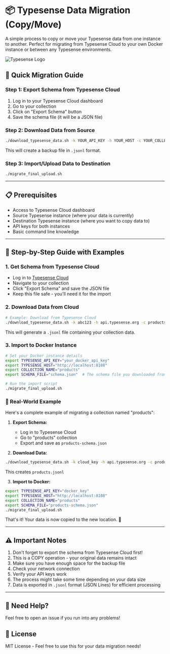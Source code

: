 # 📦 Typesense Data Migration (Copy/Move)

A simple process to copy or move your Typesense data from one instance to another. Perfect for migrating from Typesense Cloud to your own Docker instance or between any Typesense environments.

![Typesense Logo](https://typesense.org/assets/images/typesense-logo.svg)

## 🚀 Quick Migration Guide

### Step 1: Export Schema from Typesense Cloud
1. Log in to your Typesense Cloud dashboard
2. Go to your collection
3. Click on "Export Schema" button
4. Save the schema file (it will be a JSON file)

### Step 2: Download Data from Source
```bash
./download_typesense_data.sh -k YOUR_API_KEY -h YOUR_HOST -c YOUR_COLLECTION
```
This will create a backup file in `.jsonl` format.

### Step 3: Import/Upload Data to Destination
```bash
./migrate_final_upload.sh
```

---

## 📋 Prerequisites

- Access to Typesense Cloud dashboard
- Source Typesense instance (where your data is currently)
- Destination Typesense instance (where you want to copy data to)
- API keys for both instances
- Basic command line knowledge

---

## 🔧 Step-by-Step Guide with Examples

### 1. Get Schema from Typesense Cloud
- Log in to [Typesense Cloud](https://cloud.typesense.org)
- Navigate to your collection
- Click "Export Schema" and save the JSON file
- Keep this file safe - you'll need it for the import

### 2. Download Data from Cloud
```bash
# Example: Download from Typesense Cloud
./download_typesense_data.sh -k abc123 -h api.typesense.org -c products
```
This will generate a `.jsonl` file containing your collection data.

### 3. Import to Docker Instance
```bash
# Set your Docker instance details
export TYPESENSE_API_KEY="your_docker_api_key"
export TYPESENSE_HOST="http://localhost:8108"
export COLLECTION_NAME="products"
export SCHEMA_FILE="schema.json"  # The schema file you downloaded from Typesense Cloud

# Run the import script
./migrate_final_upload.sh
```

### 📝 Real-World Example
Here's a complete example of migrating a collection named "products":

1. **Export Schema:**
   - Log in to Typesense Cloud
   - Go to "products" collection
   - Export and save as `products-schema.json`

2. **Download Data:**
```bash
./download_typesense_data.sh -k cloud_key -h api.typesense.org -c products
```
This creates `products.jsonl`

3. **Import to Docker:**
```bash
export TYPESENSE_API_KEY="docker_key"
export TYPESENSE_HOST="http://localhost:8108"
export COLLECTION_NAME="products"
export SCHEMA_FILE="products-schema.json"
./migrate_final_upload.sh
```

That's it! Your data is now copied to the new location. 🎉

---

## ⚠️ Important Notes

1. Don't forget to export the schema from Typesense Cloud first!
2. This is a COPY operation - your original data remains intact
3. Make sure you have enough space for the backup file
4. Check your network connection
5. Verify your API keys work
6. The process might take some time depending on your data size
7. Data is exported in `.jsonl` format (JSON Lines) for efficient processing

---

## 🤝 Need Help?

Feel free to open an issue if you run into any problems!

## 📄 License

MIT License - Feel free to use this for your data migration needs! 